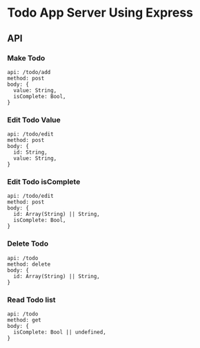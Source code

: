# Todo App Server Using Express

## API

### Make Todo
```
api: /todo/add
method: post
body: {
  value: String,
  isComplete: Bool,
}
```

### Edit Todo Value
```
api: /todo/edit
method: post
body: {
  id: String,
  value: String,
}
```

### Edit Todo isComplete
```
api: /todo/edit
method: post
body: {
  id: Array(String) || String,
  isComplete: Bool,
}
```

### Delete Todo
```
api: /todo
method: delete
body: {
  id: Array(String) || String,
}
```


### Read Todo list 
```
api: /todo
method: get
body: {
  isComplete: Bool || undefined,
}
```